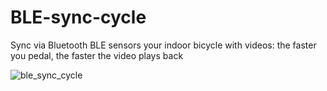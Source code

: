 # BLE-sync-cycle
Sync via Bluetooth BLE sensors your indoor bicycle with videos: the faster you pedal, the faster the video plays back

![ble_sync_cycle](https://github.com/user-attachments/assets/a3165440-33d8-42a9-9992-8acf18375da9)

